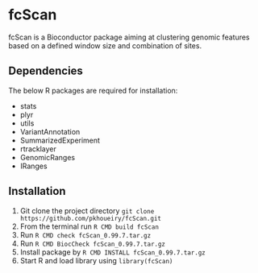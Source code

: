 fcScan
======

fcScan is a Bioconductor package aiming at clustering genomic features based on a defined window size and combination of sites.

Dependencies
-----------

The below R packages are required for installation:

+ stats
+ plyr
+ utils
+ VariantAnnotation
+ SummarizedExperiment
+ rtracklayer
+ GenomicRanges
+ IRanges

Installation
------------

1. Git clone the project directory `git clone https://github.com/pkhoueiry/fcScan.git`
2. From the terminal run `R CMD build fcScan`
3. Run `R CMD check fcScan_0.99.7.tar.gz`
4. Run  `R CMD BiocCheck fcScan_0.99.7.tar.gz`
5. Install package by `R CMD INSTALL fcScan_0.99.7.tar.gz`
6. Start R and load library using `library(fcScan)`



